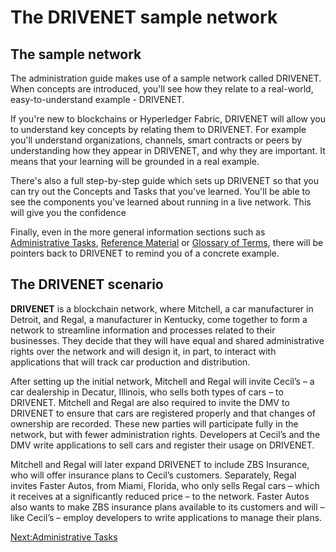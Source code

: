 # The DRIVENET sample network

## The sample network

The administration guide makes use of a sample network called DRIVENET.  When concepts are introduced, you'll see how they relate to a real-world, easy-to-understand example - DRIVENET.  

If you're new to blockchains or Hyperledger Fabric, DRIVENET will allow you to understand key concepts by relating them to DRIVENET. For example you'll understand organizations, channels, smart contracts or peers by understanding how they appear in DRIVENET, and why they are important. It means that your learning will be grounded in a real example.

There's also a full step-by-step guide which sets up DRIVENET so that you can try out the Concepts and Tasks that you've learned. You'll be able to see the components you've learned about running in a live network.  This will give you the confidence

Finally, even in the more general information sections such as [Administrative Tasks](./), [Reference Material](./) or [Glossary of Terms](./), there will be pointers back to DRIVENET to remind you of a concrete example.

## The DRIVENET scenario

**DRIVENET** is a blockchain network, where Mitchell, a car manufacturer in Detroit, and Regal, a manufacturer in Kentucky, come together to form a network to streamline information and processes related to their businesses. They decide that they will have equal and shared administrative rights over the network and will design it, in part, to interact with applications that will track car production and distribution.

After setting up the initial network, Mitchell and Regal will invite Cecil’s – a car dealership in Decatur, Illinois, who sells both types of cars – to DRIVENET. Mitchell and Regal are also required to invite the DMV to DRIVENET to ensure that cars are registered properly and that changes of ownership are recorded. These new parties will participate fully in the network, but with fewer administration rights. Developers at Cecil’s and the DMV write applications to sell cars and register their usage on DRIVENET.

Mitchell and Regal will later expand DRIVENET to include ZBS Insurance, who will offer insurance plans to Cecil’s customers. Separately, Regal invites Faster Autos, from Miami, Florida, who only sells Regal cars – which it receives at a significantly reduced price – to the network. Faster Autos also wants to make ZBS insurance plans available to its customers and will – like Cecil’s – employ developers to write applications to manage their plans.

[Next:Administrative Tasks](./AdministrativeTasks.md)
